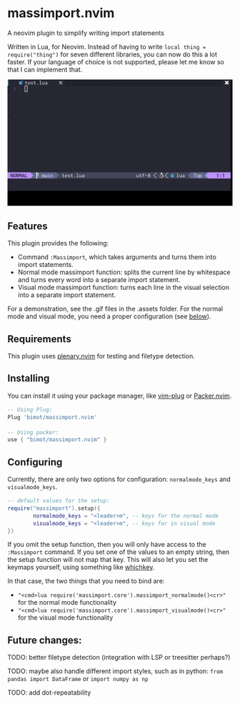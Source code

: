 # massimport.nvim

A neovim plugin to simplify writing import statements

Written in Lua, for Neovim. Instead of having to write `local thing = require("thing")` for seven different libraries, you can now do this a lot faster. If your language of choice is not supported, please let me know so that I can implement that.

![Commandmode](https://raw.githubusercontent.com/BimoT/massimport.nvim/main/.assets/commandmode.gif)

## Features

This plugin provides the following:

- Command `:Massimport`, which takes arguments and turns them into import statements.
- Normal mode massimport function: splits the current line by whitespace and turns every word into a separate import statement.
- Visual mode massimport function: turns each line in the visual selection into a separate import statement.

For a demonstration, see the .gif files in the .assets folder.
For the normal mode and visual mode, you need a proper configuration (see [below](#Configuring)).


## Requirements

This plugin uses [plenary.nvim](https://github.com/nvim-lua/plenary.nvim/) for testing and filetype detection.

## Installing

You can install it using your package manager, like [vim-plug](https://github.com/junegunn/vim-plug) or [Packer.nvim](https://github.com/wbthomason/packer.nvim).

```lua
-- Using Plug:
Plug 'bimot/massimport.nvim'

-- Using packer:
use { "bimot/massimport.nvim" }
```

## Configuring

Currently, there are only two options for configuration: `normalmode_keys` and `visualmode_keys`.


```lua
-- default values for the setup:
require("massimport").setup({
        normalmode_keys = "<leader>m", -- keys for the normal mode
        visualmode_keys = "<leader>m", -- keys for in visual mode
})
```

If you omit the setup function, then you will only have access to the `:Massimport` command. If you set one of the values to an empty string, then the setup function will not map that key. This will also let you set the keymaps yourself, using something like [whichkey](https://github.com/folke/which-key.nvim).

In that case, the two things that you need to bind are:
- `"<cmd>lua require('massimport.core').massimport_normalmode()<cr>"` for the normal mode functionality
- `"<cmd>lua require('massimport.core').massimport_visualmode()<cr>"` for the visual mode functionality

## Future changes:

TODO: better filetype detection (integration with LSP or treesitter perhaps?)

TODO: maybe also handle different import styles, such as in python: `from pandas import DataFrame` or `import numpy as np`

TODO: add dot-repeatability
